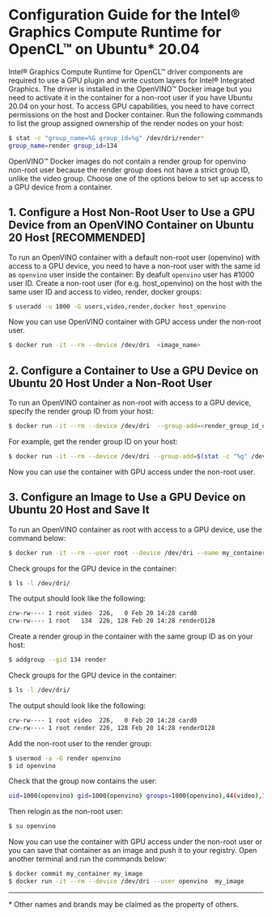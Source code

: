 # Configuration Guide for the Intel® Graphics Compute Runtime for OpenCL™ on Ubuntu* 20.04

Intel® Graphics Compute Runtime for OpenCL™ driver components are required to use a GPU plugin and write custom layers for Intel® Integrated Graphics.
The driver is installed in the OpenVINO™ Docker image but you need to activate it in the container for a non-root user if you have Ubuntu 20.04 on your host.
To access GPU capabilities, you need to have correct permissions on the host and Docker container.
Run the following commands to list the group assigned ownership of the render nodes on your host:

```bash
$ stat -c "group_name=%G group_id=%g" /dev/dri/render*
group_name=render group_id=134
```

OpenVINO™ Docker images do not contain a render group for openvino non-root user because the render group does not have a strict group ID, unlike the video group.
Choose one of the options below to set up access to a GPU device from a container.

## 1. Configure a Host Non-Root User to Use a GPU Device from an OpenVINO Container on Ubuntu 20 Host [RECOMMENDED]

To run an OpenVINO container with a default non-root user (openvino) with access to a GPU device, you need to have a non-root user with the same id as `openvino` user inside the container:
By deafult `openvino` user has #1000 user ID.
Create a non-root user (for e.g. host_openvino) on the host with the same user ID and access to video, render, docker groups:

```bash
$ useradd -u 1000 -G users,video,render,docker host_openvino
```

Now you can use OpenVINO container with GPU access under the non-root user.

```bash
$ docker run -it --rm --device /dev/dri  <image_name>
```

## 2. Configure a Container to Use a GPU Device on Ubuntu 20 Host Under a Non-Root User

To run an OpenVINO container as non-root with access to a GPU device, specify the render group ID from your host:

```bash
$ docker run -it --rm --device /dev/dri  --group-add=<render_group_id_on_host> <image_name> 
```

For example, get the render group ID on your host:

```bash
$ docker run -it --rm --device /dev/dri --group-add=$(stat -c "%g" /dev/dri/render*) <image_name> 
```

Now you can use the container with GPU access under the non-root user.

## 3. Configure an Image to Use a GPU Device on Ubuntu 20 Host and Save It

To run an OpenVINO container as root with access to a GPU device, use the command below:

```bash
$ docker run -it --rm --user root --device /dev/dri --name my_container <image_name>
```

Check groups for the GPU device in the container:

```bash
$ ls -l /dev/dri/
```

The output should look like the following:

```bash
crw-rw---- 1 root video  226,   0 Feb 20 14:28 card0
crw-rw---- 1 root   134  226, 128 Feb 20 14:28 renderD128
```

Create a render group in the container with the same group ID as on your host:

```bash
$ addgroup --gid 134 render
```

Check groups for the GPU device in the container:

```bash
$ ls -l /dev/dri/
```

The output should look like the following:

```bash
crw-rw---- 1 root video  226,   0 Feb 20 14:28 card0
crw-rw---- 1 root render 226, 128 Feb 20 14:28 renderD128
```

Add the non-root user to the render group:

```bash
$ usermod -a -G render openvino
$ id openvino
```

Check that the group now contains the user:

```bash
uid=1000(openvino) gid=1000(openvino) groups=1000(openvino),44(video),100(users),134(render)
```

Then relogin as the non-root user:

```bash
$ su openvino
```

Now you can use the container with GPU access under the non-root user or you can save that container as an image and push it to your registry.
Open another terminal and run the commands below:

```bash
$ docker commit my_container my_image
$ docker run -it --rm --device /dev/dri --user openvino  my_image
```

---
\* Other names and brands may be claimed as the property of others.
